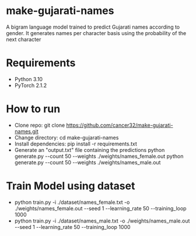 # make-gujarati-names
A bigram language model trained to predict Gujarati names according to gender. It generates names per character basis using the probability of the next character

# Requirements
- Python 3.10
- PyTorch 2.1.2

# How to run
- Clone repo: 
  git clone https://github.com/cancer32/make-gujarati-names.git
- Change directory:
  cd make-gujarati-names
- Install dependencies:
  pip install -r requirements.txt
- Generate an "output.txt" file containing the predictions
  python generate.py --count 50 --weights ./weights/names_female.out
  python generate.py --count 50 --weights ./weights/names_male.out

# Train Model using dataset
- python train.py -i ./dataset/names_female.txt -o ./weights/names_female.out --seed 1 --learning_rate 50 --training_loop 1000
- python train.py -i ./dataset/names_male.txt -o ./weights/names_male.out --seed 1 --learning_rate 50 --training_loop 1000